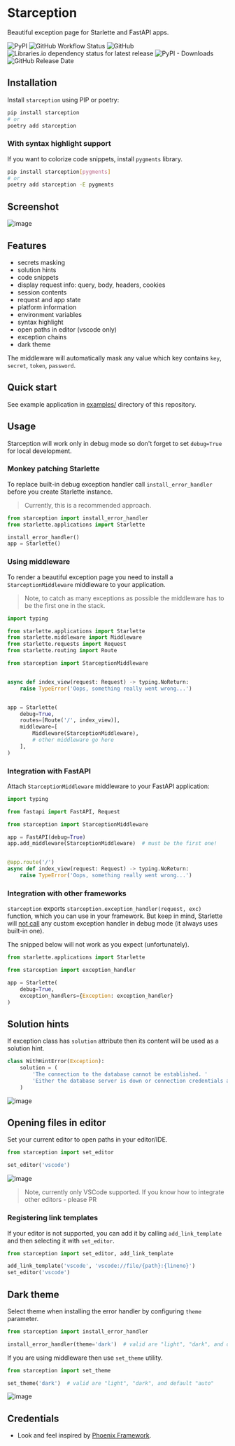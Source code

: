 # Starception

Beautiful exception page for Starlette and FastAPI apps.

![PyPI](https://img.shields.io/pypi/v/starception)
![GitHub Workflow Status](https://img.shields.io/github/workflow/status/alex-oleshkevich/starception/Lint%20and%20test)
![GitHub](https://img.shields.io/github/license/alex-oleshkevich/starception)
![Libraries.io dependency status for latest release](https://img.shields.io/librariesio/release/pypi/starception)
![PyPI - Downloads](https://img.shields.io/pypi/dm/starception)
![GitHub Release Date](https://img.shields.io/github/release-date/alex-oleshkevich/starception)

## Installation

Install `starception` using PIP or poetry:

```bash
pip install starception
# or
poetry add starception
```

### With syntax highlight support

If you want to colorize code snippets, install `pygments` library.

```bash
pip install starception[pygments]
# or
poetry add starception -E pygments
```

## Screenshot

![image](screenshot.png)

## Features

* secrets masking
* solution hints
* code snippets
* display request info: query, body, headers, cookies
* session contents
* request and app state
* platform information
* environment variables
* syntax highlight
* open paths in editor (vscode only)
* exception chains
* dark theme

The middleware will automatically mask any value which key contains `key`, `secret`, `token`, `password`.

## Quick start

See example application in [examples/](examples/) directory of this repository.

## Usage

Starception will work only in debug mode so don't forget to set `debug=True` for local development.

### Monkey patching Starlette

To replace built-in debug exception handler call `install_error_handler` before you create Starlette instance.
> Currently, this is a recommended approach.

```python
from starception import install_error_handler
from starlette.applications import Starlette

install_error_handler()
app = Starlette()
```

### Using middleware

To render a beautiful exception page you need to install a `StarceptionMiddleware` middleware to your application.


> Note, to catch as many exceptions as possible the middleware has to be the first one in the stack.

```python
import typing

from starlette.applications import Starlette
from starlette.middleware import Middleware
from starlette.requests import Request
from starlette.routing import Route

from starception import StarceptionMiddleware


async def index_view(request: Request) -> typing.NoReturn:
    raise TypeError('Oops, something really went wrong...')


app = Starlette(
    debug=True,
    routes=[Route('/', index_view)],
    middleware=[
        Middleware(StarceptionMiddleware),
        # other middleware go here
    ],
)
```

### Integration with FastAPI

Attach `StarceptionMiddleware` middleware to your FastAPI application:

```python
import typing

from fastapi import FastAPI, Request

from starception import StarceptionMiddleware

app = FastAPI(debug=True)
app.add_middleware(StarceptionMiddleware)  # must be the first one!


@app.route('/')
async def index_view(request: Request) -> typing.NoReturn:
    raise TypeError('Oops, something really went wrong...')
```

### Integration with other frameworks

`starception` exports `starception.exception_handler(request, exc)` function, which you can use in your
framework.
But keep in mind, Starlette will [not call](https://github.com/encode/starlette/issues/1802) any custom exception
handler
in debug mode (it always uses built-in one).

The snipped below will not work as you expect (unfortunately).

```python
from starlette.applications import Starlette

from starception import exception_handler

app = Starlette(
    debug=True,
    exception_handlers={Exception: exception_handler}
)
```

## Solution hints

If exception class has `solution` attribute then its content will be used as a solution hint.

```python
class WithHintError(Exception):
    solution = (
        'The connection to the database cannot be established. '
        'Either the database server is down or connection credentials are invalid.'
    )
```

![image](hints.png)

## Opening files in editor

Set your current editor to open paths in your editor/IDE.

```python
from starception import set_editor

set_editor('vscode')
```

![image](link.png)


> Note, currently only VSCode supported. If you know how to integrate other editors - please PR

### Registering link templates

If your editor is not supported, you can add it by calling `add_link_template` and then selecting it with `set_editor`.

```python
from starception import set_editor, add_link_template

add_link_template('vscode', 'vscode://file/{path}:{lineno}')
set_editor('vscode')
```

## Dark theme

Select theme when installing the error handler by configuring `theme` parameter.

```python
from starception import install_error_handler

install_error_handler(theme='dark')  # valid are "light", "dark", and default "auto"
```

If you are using middleware then use `set_theme` utility.

```python
from starception import set_theme

set_theme('dark')  # valid are "light", "dark", and default "auto"
```

![image](dark.png)

## Credentials

* Look and feel inspired by [Phoenix Framework](https://www.phoenixframework.org/).
